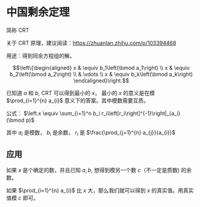 # 中国剩余定理

简称 CRT

关于 CRT 原理，建议阅读：https://zhuanlan.zhihu.com/p/103394468

用途：得到同余方程组的解。

$$\left\{\begin{aligned}
x & \equiv b_1\left(\bmod a_1\right) \\
x & \equiv b_2\left(\bmod a_2\right) \\
& \vdots \\
x & \equiv b_k\left(\bmod a_k\right)
\end{aligned}\right.$$

已知道 $a$ 和 $b$, CRT 可以得到最小的 $x$， 最小的 $x$ 的意义是在模 $\prod_{i=1}^{n} a_{i}$ 意义下的答案。其中模数需要互质。

公式： $\left.x \equiv \sum_{i=1}^n b_i r_i\left[r_i\right]^{-1}\right|_{a_i}(\bmod p)$

其中 $a_{i}$ 是模数， $b_{i}$ 是余数， $r_{i}$ 是 $\frac{\prod_{j=1}^{n} a_{j}}{a_{i}}$

## 应用

如果 $x$ 是个确定的数，并且已知 $a, b$, 想得到模另一个数 $c$（不一定是质数) 的余数。

如果  $\prod_{i=1}^{n} a_{i}$ 比 $x$ 大，那么我们就可以得到 $x$ 的真实值。用真实值模 $c$ 即可。
